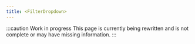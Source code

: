 ```yaml
---
title: <FilterDropdown>
---
```


:::caution Work in progress
This page is currently being rewritten and is not complete or may have missing information.
:::